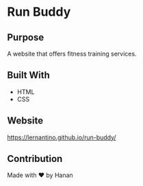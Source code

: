 # Run Buddy
## Purpose
A website that offers fitness training services.

## Built With
* HTML
* CSS

## Website

https://lernantino.github.io/run-buddy/

## Contribution

Made with ❤️ by Hanan

